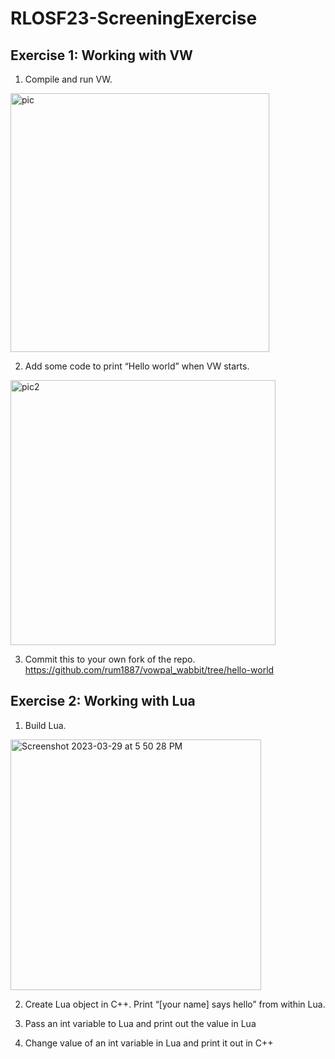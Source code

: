 # RLOSF23-ScreeningExercise

## Exercise 1: Working with VW
1. Compile and run VW.
<img width="414" alt="pic" src="https://user-images.githubusercontent.com/57267583/228522332-188248c1-21f4-4441-83a9-06fe548a2f40.png">

2. Add some code to print “Hello world” when VW starts.
<img width="424" alt="pic2" src="https://user-images.githubusercontent.com/57267583/228522754-7a69e7ca-10b3-4c2c-9c19-5b0d9361a73c.png">

3. Commit this to your own fork of the repo.<br>
https://github.com/rum1887/vowpal_wabbit/tree/hello-world 

## Exercise 2: Working with Lua

1. Build Lua.
<img width="401" alt="Screenshot 2023-03-29 at 5 50 28 PM" src="https://user-images.githubusercontent.com/57267583/228533664-4d483ef5-43cc-4e17-bcd5-ef1be58b7b05.png">

2. Create Lua object in C++. Print “[your name] says hello” from within Lua.

3. Pass an int variable to Lua and print out the value in Lua

4. Change value of an int variable in Lua and print it out in C++
